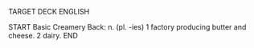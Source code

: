 TARGET DECK
ENGLISH

START
Basic
Creamery
Back: n. (pl. -ies) 1 factory producing butter and cheese. 2 dairy.
END
